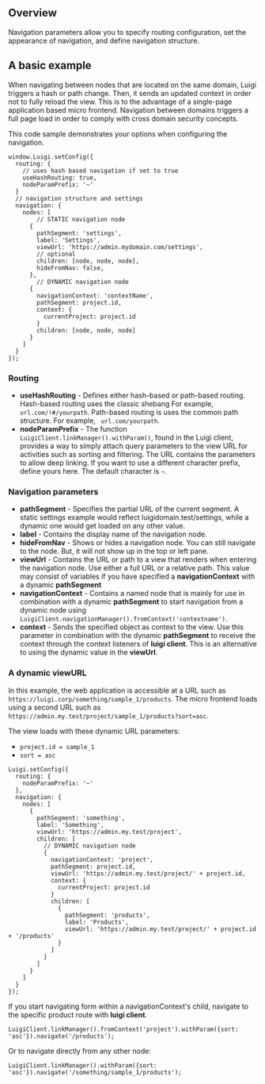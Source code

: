 ## Overview

Navigation parameters allow you to specify routing configuration, set the appearance of navigation, and define navigation structure. 

## A basic example

When navigating between nodes that are located on the same domain, Luigi triggers a hash or path change. Then, it sends an updated context in order not to fully reload the view. This is to the advantage of a single-page application based micro frontend. Navigation between domains triggers a full page load in order to comply with cross domain security concepts.

This code sample demonstrates your options when configuring the navigation. 

````
window.Luigi.setConfig({
  routing: {
    // uses hash based navigation if set to true
    useHashRouting: true,
    nodeParamPrefix: '~'
  }
  // navigation structure and settings
  navigation: {
    nodes: [
        // STATIC navigation node
      {
        pathSegment: 'settings',
        label: 'Settings',
        viewUrl: 'https://admin.mydomain.com/settings',
        // optional
        children: [node, node, node],
        hideFromNav: false,
      },
        // DYNAMIC navigation node
      {
        navigationContext: 'contextName',
        pathSegment: project.id,
        context: {
          currentProject: project.id
        }
        children: [node, node, node]
      }
    ]
  }
});
````
### Routing

- **useHashRouting** - Defines either hash-based or path-based routing. Hash-based routing uses the classic shebang For example, `url.com/!#/yourpath`. Path-based routing is uses the common path structure. For example, ` url.com/yourpath`. 
- **nodeParamPrefix** - The function `LuigiClient.linkManager().withParam()`, found in the Luigi client, provides a way to simply attach query parameters to the view URL for activities such as sorting and filtering.  The URL contains the parameters to allow deep linking. If you want to use a different character prefix, define yours here. The default character is `~`.

### Navigation parameters

- **pathSegment** - Specifies the partial URL of the current segment. A static settings example would reflect  luigidomain.test/settings, while a dynamic one would get loaded on any other value.
- **label** - Contains the display name of the navigation node.
- **hideFromNav** - Shows or hides a navigation node. You can still navigate to the node. But, it will not show up in the top or left pane.
- **viewUrl** - Contains the URL or path to a view that renders when entering the navigation node. Use either a full URL or a relative path. This value may consist of variables if you have specified a **navigationContext** with a dynamic **pathSegment**
- **navigationContext** - Contains a named node that is mainly for use in combination with a dynamic **pathSegment** to start navigation from a dynamic node using ` LuigiClient.navigationManager().fromContext('contextname')`.
- **context** - Sends the specified object as context to the view. Use this parameter in combination with the dynamic **pathSegment** to receive the context through the context listeners of **luigi client**. This is an alternative to using the dynamic value in the **viewUrl**.

### A dynamic viewURL

In this example, the web application is accessible at a URL such as `https://luigi.corp/something/sample_1/products`. The micro frontend loads using a second URL such as `https://admin.my.test/project/sample_1/products?sort=asc`.

The view loads with these dynamic URL parameters:

- `project.id = sample_1`
- `sort = asc`

````
Luigi.setConfig({
  routing: {
    nodeParamPrefix: '~'
  },
  navigation: {
    nodes: [
      {
        pathSegment: 'something',
        label: 'Something',
        viewUrl: 'https://admin.my.test/project',
        children: [
          // DYNAMIC navigation node
          {
            navigationContext: 'project',
            pathSegment: project.id,
            viewUrl: 'https://admin.my.test/project/' + project.id,
            context: {
              currentProject: project.id
            }
            children: [
              {
                pathSegment: 'products',
                label: 'Products',
                viewUrl: 'https://admin.my.test/project/' + project.id + '/products'
              }
            ]
          }
        ]
      }
    ]
  }
});
````
If you start navigating form within a navigationContext's child, navigate to the specific product route with **luigi client**.

````
LuigiClient.linkManager().fromContext('project').withParam({sort: 'asc'}).navigate('/products');
````

Or to navigate directly from any other node:

````
LuigiClient.linkManager().withParam({sort: 'asc'}).navigate('/something/sample_1/products');
````
